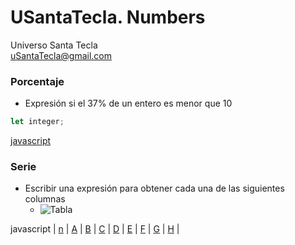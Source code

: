 # USantaTecla. Numbers
Universo Santa Tecla  
[uSantaTecla@gmail.com](mailto:uSantaTecla@gmail.com) 

### Porcentaje

* Expresión si el 37% de un entero es menor que 10

```javascript
let integer;
```

[javascript](https://github.com/USantaTecla-domain-numbers/javascript/blob/master/percentage/logic.js)

### Serie

* Escribir  una expresión para obtener cada una de las siguientes columnas
   * ![Tabla](https://github.com/USantaTecla-mathematics/requirements/blob/master/docs/images/Tabla.png)

javascript
|
[n](https://github.com/USantaTecla-mathematics/javascript/blob/master/expresiones/Tabla-n/Tabla-n.js)
|
[A](https://github.com/USantaTecla-mathematics/javascript/blob/master/expresiones/Tabla-A/Tabla-A.js)
|
[B](https://github.com/USantaTecla-mathematics/javascript/blob/master/expresiones/Tabla-B/Tabla-B.js)
|
[C](https://github.com/USantaTecla-mathematics/javascript/blob/master/expresiones/Tabla-C/Tabla-C.js)
|
[D](https://github.com/USantaTecla-mathematics/javascript/blob/master/expresiones/Tabla-D/Tabla-D.js)
|
[E](https://github.com/USantaTecla-mathematics/javascript/blob/master/expresiones/Tabla-E/Tabla-E.js)
|
[F](https://github.com/USantaTecla-mathematics/javascript/blob/master/expresiones/Tabla-F/Tabla-F.js)
|
[G](https://github.com/USantaTecla-mathematics/javascript/blob/master/expresiones/Tabla-G/Tabla-G.js)
|
[H](https://github.com/USantaTecla-mathematics/javascript/blob/master/expresiones/Tabla-H/Tabla-H.js)
|

